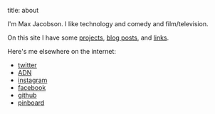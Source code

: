 title: about

I'm Max Jacobson. I like technology and comedy and film/television.

On this site I have some [projects](/~projects), [blog posts](/posts), and [links](/).

Here's me elsewhere on the internet:

* [twitter](http://twitter.com/maxjacobson)
* [ADN](http://alpha.app.net/maxjacobson)
* [instagram](http://instagram.com/maxjacobson)
* [facebook](http://facebook.com/jacobson)
* [github](http://github.com/maxjacobson)
* [pinboard](http://pinboard.in/u:maxjacobson)

